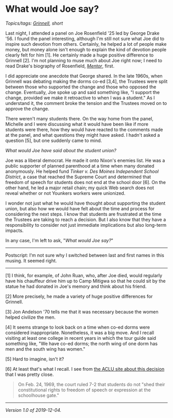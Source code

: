 What would Joe say?
===================

*Topics/tags: [Grinnell](index-grinnell), short*

Last night, I attended a panel on Joe Rosenfield '25 led by George
Drake '56.  I found the panel interesting, although I'm still not sure
what Joe did to inspire such devotion from others.  Certainly, he helped
a lot of people make money, but money alone isn't enough to explain the
kind of devotion people clearly felt for him [1].  He certainly made a
huge positive difference to Grinnell [2].  I'm not planning to muse
much about Joe right now; I need to read Drake's biography of Rosenfield,
[_Mentor_](https://bookstore.grinnell.edu/shop_product_detail.asp?catalog_group_id=LTM&catalog_group_name=RmVhdHVyZWQgSXRlbXM&catalog_id=793&catalog_name=RmVhdHVyZWQgSXRlbXM&product_name=TWVudG9yOiBMaWZlICYgTGVnYWN5IG9mIEpvZSBSb3NlbmZpZWxk&pf_id=11152&type=3&target=shop_main.asp), first.

I did appreciate one anecdote that George shared.  In the late
1960s, when Grinnell was debating making the dorms co-ed [3,4], the
Trustees were split between those who supported the change and those
who opposed the change.  Eventually, Joe spoke up and said
something like, "I support the change, provided we make it retroactive
to when I was a student."  As I understand it, the comment broke
the tension and the Trustees moved on to approve the change.

There weren't many students there.  On the way home from the panel,
Michelle and I were discussing what it would have been like if more
students were there, how they would have reacted to the comments
made at the panel, and what questions they might have asked.  I
hadn't asked a question [5], but one suddenly came to mind.

*What would Joe have said about the student union?*

Joe was a liberal democrat.  He made it onto Nixon's enemies list.
He was a public supporter of planned parenthood at a time when many
donated anonymously.  He helped fund _Tinker v. Des Moines Independent
School District_, a case that reached the Supreme Court and determined
that freedom of speech for students does not end at the school door
[6].  On the other hand, he led a major retail chain; my quick Web
search does not reveal whether or not Younkers workers were unionized.

I wonder not just what he would have thought about supporting the
student union, but also how we would have felt about the time and
process for considering the next steps.  I know that students are
frustrated at the time the Trustees are taking to reach a decision.
But I also know that they have a responsibility to consider not
just immediate implications but also long-term impacts.

In any case, I'm left to ask, "_What would Joe say?_"

---

Postscript: I'm not sure why I switched between last and first names
in this musing.  It seemed right.

---

[1] I think, for example, of John Ruan, who, after Joe died, would 
regularly have his chauffeur drive him up to Camp Mitigwa so that he
could sit by the statue he had donated in Joe's memory and think about
his friend.

[2] More precisely, he made a variety of huge positive differences
for Grinnell.

[3] Jon Andelson '70 tells me that it was necessary because the women
helped civilize the men.

[4] It seems strange to look back on a time when co-ed dorms were
considered inappropriate.  Nonetheless, it was a big move.  And I
recall visiting at least one college in recent years in which the
tour guide said something like, "We have co-ed dorms; the north
wing of one dorm has men and the south wing has women."

[5] Hard to imagine, isn't it?

[6] At least that's what I recall.  I see from [the ACLU site
about this decision](https://www.aclu.org/other/tinker-v-des-moines-landmark-supreme-court-ruling-behalf-student-expression) that I was pretty close.

> On Feb. 24, 1969, the court ruled 7-2 that students do not "shed their constitutional rights to freedom of speech or expression at the schoolhouse gate."

---

*Version 1.0 of 2019-12-04.*
